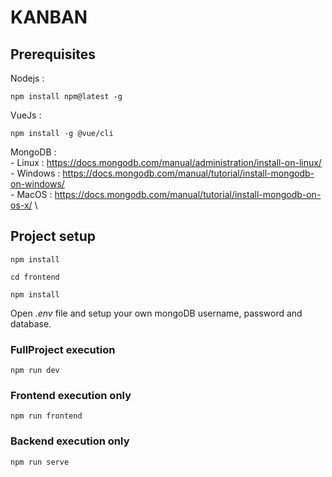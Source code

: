 # KANBAN 


## Prerequisites

Nodejs  : 

```
npm install npm@latest -g
```
VueJs   :
 ```
 npm install -g @vue/cli
 ```

MongoDB : \
        - Linux   : https://docs.mongodb.com/manual/administration/install-on-linux/ \
        - Windows : https://docs.mongodb.com/manual/tutorial/install-mongodb-on-windows/ \
        - MacOS   : https://docs.mongodb.com/manual/tutorial/install-mongodb-on-os-x/ \
        
## Project setup
```
npm install
```
```
cd frontend
```
```
npm install
```

Open _.env_ file and setup your own mongoDB username, password and database. 

### FullProject execution
```
npm run dev
```

### Frontend execution only
```
npm run frontend
```

### Backend execution only
```
npm run serve
```
